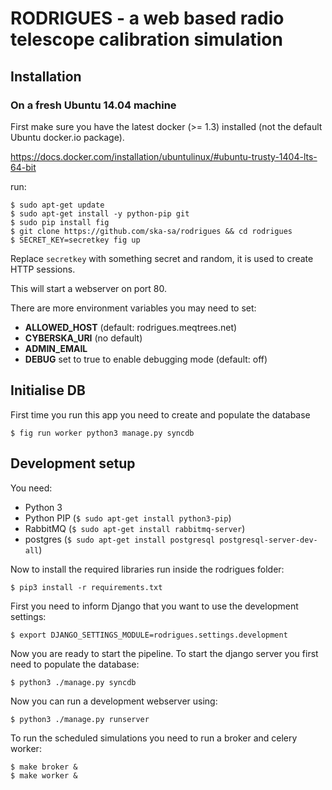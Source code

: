 # RODRIGUES - a web based radio telescope calibration simulation

## Installation

### On a fresh Ubuntu 14.04 machine

First make sure you have the latest docker (>= 1.3) installed (not the default
Ubuntu docker.io package).

https://docs.docker.com/installation/ubuntulinux/#ubuntu-trusty-1404-lts-64-bit

run:

    $ sudo apt-get update
    $ sudo apt-get install -y python-pip git
    $ sudo pip install fig
    $ git clone https://github.com/ska-sa/rodrigues && cd rodrigues
    $ SECRET_KEY=secretkey fig up

Replace `secretkey` with something secret and random, it is used to create HTTP sessions.



This will start a webserver on port 80.

There are more environment variables you may need to set:
 - **ALLOWED_HOST** (default: rodrigues.meqtrees.net)
 - **CYBERSKA_URI** (no default)
 - **ADMIN_EMAIL**
 - **DEBUG** set to true to enable debugging mode (default: off)


## Initialise DB

First time you run this app you need to create and populate the database

    $ fig run worker python3 manage.py syncdb


## Development setup

You need:

   * Python 3
   * Python PIP (`$ sudo apt-get install python3-pip`)
   * RabbitMQ (`$ sudo apt-get install rabbitmq-server`)
   * postgres (`$ sudo apt-get install postgresql postgresql-server-dev-all`)


Now to install the required libraries run inside the rodrigues folder:

    $ pip3 install -r requirements.txt


First you need to inform Django that you want to use the development settings:

    $ export DJANGO_SETTINGS_MODULE=rodrigues.settings.development


Now you are ready to start the pipeline. To start the django server you first
need to populate the database:

    $ python3 ./manage.py syncdb


Now you can run a development webserver using:

    $ python3 ./manage.py runserver


To run the scheduled simulations you need to run a broker and celery worker:

    $ make broker &
    $ make worker &

